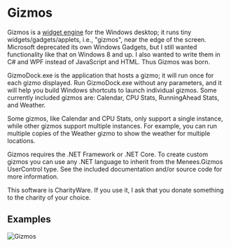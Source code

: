# Gizmos
Gizmos is a [widget engine](https://en.wikipedia.org/wiki/Software_widget#Widget_engine) for the Windows desktop;
it runs tiny widgets/gadgets/applets, i.e., "gizmos", near the edge of the screen. Microsoft deprecated its own
Windows Gadgets, but I still wanted functionality like that on Windows 8 and up. I also wanted to write them in
C# and WPF instead of JavaScript and HTML. Thus Gizmos was born.

GizmoDock.exe is the application that hosts a gizmo; it will run once for each gizmo displayed. Run GizmoDock.exe
without any parameters, and it will help you build Windows shortcuts to launch individual gizmos. Some currently
included gizmos are: Calendar, CPU Stats, RunningAhead Stats, and Weather.

Some gizmos, like Calendar and CPU Stats, only support a single instance, while other gizmos support multiple instances.
For example, you can run multiple copies of the Weather gizmo to show the weather for multiple locations.

Gizmos requires the .NET Framework or .NET Core. To create custom gizmos you can use any .NET language to inherit from the
Menees.Gizmos UserControl type. See the included documentation and/or source code for more information.

This software is CharityWare. If you use it, I ask that you donate something to the charity of your choice.

## Examples
![Gizmos](http://www.menees.com/Images/Gizmos.png)
